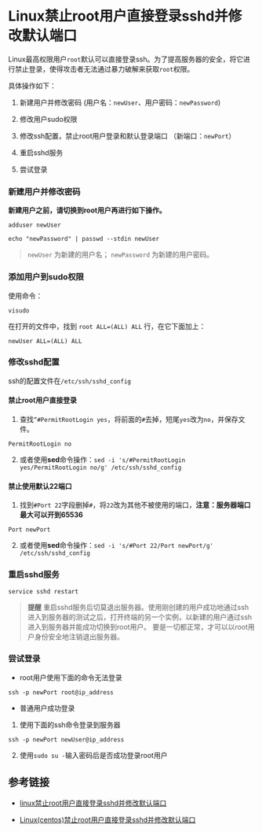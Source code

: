 # Linux禁止root用户直接登录sshd并修改默认端口

Linux最高权限用户`root`默认可以直接登录ssh。为了提高服务器的安全，将它进行禁止登录，使得攻击者无法通过暴力破解来获取`root`权限。

具体操作如下：

1. 新建用户并修改密码 (用户名：`newUser`、用户密码：`newPassword`)

2. 修改用户sudo权限 

3. 修改ssh配置，禁止root用户登录和默认登录端口 （新端口：`newPort`）

4. 重启sshd服务 

5. 尝试登录


### 新建用户并修改密码

**新建用户之前，请切换到root用户再进行如下操作。**

```
adduser newUser

echo "newPassword" | passwd --stdin newUser
```

> `newUser` 为新建的用户名； `newPassword` 为新建的用户密码。


### 添加用户到sudo权限

使用命令：

```
visudo
```

在打开的文件中，找到 `root ALL=(ALL) ALL` 行，在它下面加上： 

```
newUser ALL=(ALL) ALL 
```


### 修改sshd配置

ssh的配置文件在`/etc/ssh/sshd_config`

#### 禁止root用户直接登录

1. 查找`“#PermitRootLogin yes`，将前面的`#`去掉，短尾`yes`改为`no`，并保存文件。
```
PermitRootLogin no
```

2. 或者使用**sed**命令操作：`sed -i 's/#PermitRootLogin yes/PermitRootLogin no/g' /etc/ssh/sshd_config`

#### 禁止使用默认22端口

1. 找到`#Port 22`字段删掉`#`，将`22`改为其他不被使用的端口，**注意：服务器端口最大可以开到65536**
```
Port newPort
```

2. 或者使用**sed**命令操作：`sed -i 's/#Port 22/Port newPort/g' /etc/ssh/sshd_config`

### 重启sshd服务

```
service sshd restart
```

> **提醒** 重启sshd服务后切莫退出服务器。使用刚创建的用户成功地通过ssh进入到服务器的测试之后，打开终端的另一个实例，以新建的用户通过ssh进入到服务器并能成功切换到root用户。
要是一切都正常，才可以以root用户身份安全地注销退出服务器。


### 尝试登录

* root用户使用下面的命令无法登录
```
ssh -p newPort root@ip_address
``` 

* 普通用户成功登录

 1. 使用下面的ssh命令登录到服务器
 ```
 ssh -p newPort newUser@ip_address
 ```
 
 2. 使用`sudo su -`输入密码后是否成功登录root用户



## 参考链接

* [linux禁止root用户直接登录sshd并修改默认端口](https://www.kancloud.cn/curder/linux/202053)

* [Linux(centos)禁止root用户直接登录sshd并修改默认端口](https://www.centos.bz/2017/12/linuxcentos%E7%A6%81%E6%AD%A2root%E7%94%A8%E6%88%B7%E7%9B%B4%E6%8E%A5%E7%99%BB%E5%BD%95sshd%E5%B9%B6%E4%BF%AE%E6%94%B9%E9%BB%98%E8%AE%A4%E7%AB%AF%E5%8F%A3/)
